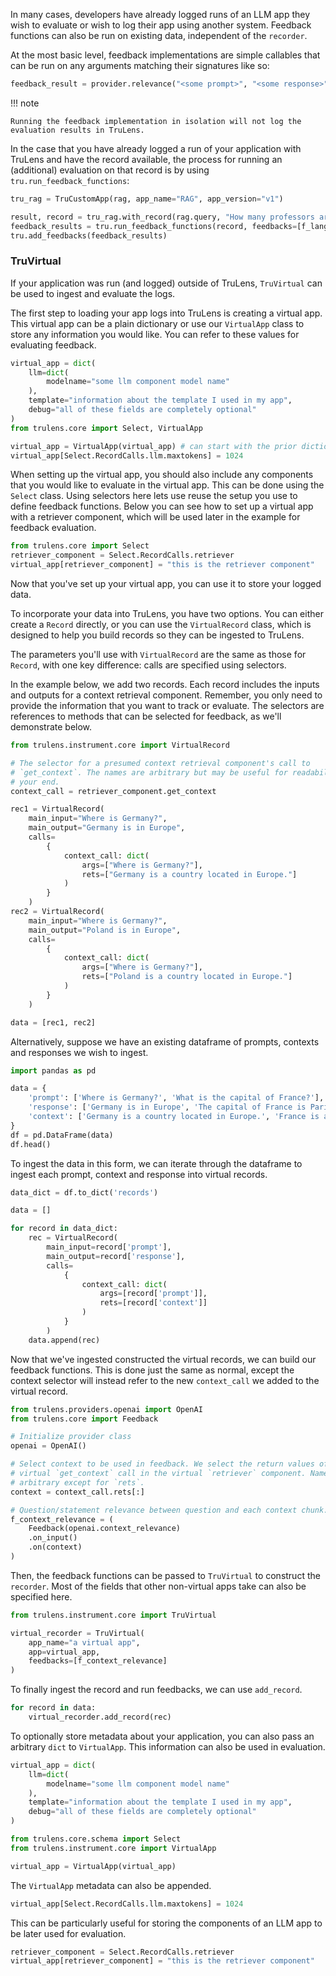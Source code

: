 In many cases, developers have already logged runs of an LLM app they wish to evaluate or wish to log their app using another system. Feedback functions can also be run on existing data, independent of the `recorder`.

At the most basic level, feedback implementations are simple callables that can be run on any arguments
matching their signatures like so:

```python
feedback_result = provider.relevance("<some prompt>", "<some response>")
```

!!! note

    Running the feedback implementation in isolation will not log the evaluation results in TruLens.

In the case that you have already logged a run of your application with TruLens and have the record available, the process for running an (additional) evaluation on that record is by using `tru.run_feedback_functions`:

```python
tru_rag = TruCustomApp(rag, app_name="RAG", app_version="v1")

result, record = tru_rag.with_record(rag.query, "How many professors are at UW in Seattle?")
feedback_results = tru.run_feedback_functions(record, feedbacks=[f_lang_match, f_qa_relevance, f_context_relevance])
tru.add_feedbacks(feedback_results)
```

### TruVirtual

If your application was run (and logged) outside of TruLens, `TruVirtual` can be used to ingest and evaluate the logs.

The first step to loading your app logs into TruLens is creating a virtual app. This virtual app can be a plain dictionary or use our `VirtualApp` class to store any information you would like. You can refer to these values for evaluating feedback.

```python
virtual_app = dict(
    llm=dict(
        modelname="some llm component model name"
    ),
    template="information about the template I used in my app",
    debug="all of these fields are completely optional"
)
from trulens.core import Select, VirtualApp

virtual_app = VirtualApp(virtual_app) # can start with the prior dictionary
virtual_app[Select.RecordCalls.llm.maxtokens] = 1024
```

When setting up the virtual app, you should also include any components that you would like to evaluate in the virtual app. This can be done using the `Select` class. Using selectors here lets use reuse the setup you use to define feedback functions. Below you can see how to set up a virtual app with a retriever component, which will be used later in the example for feedback evaluation.

```python
from trulens.core import Select
retriever_component = Select.RecordCalls.retriever
virtual_app[retriever_component] = "this is the retriever component"
```

Now that you've set up your virtual app, you can use it to store your logged data.

To incorporate your data into TruLens, you have two options. You can either create a `Record` directly, or you can use the `VirtualRecord` class, which is designed to help you build records so they can be ingested to TruLens.

The parameters you'll use with `VirtualRecord` are the same as those for `Record`, with one key difference: calls are specified using selectors.

In the example below, we add two records. Each record includes the inputs and outputs for a context retrieval component. Remember, you only need to provide the information that you want to track or evaluate. The selectors are references to methods that can be selected for feedback, as we'll demonstrate below.

```python
from trulens.instrument.core import VirtualRecord

# The selector for a presumed context retrieval component's call to
# `get_context`. The names are arbitrary but may be useful for readability on
# your end.
context_call = retriever_component.get_context

rec1 = VirtualRecord(
    main_input="Where is Germany?",
    main_output="Germany is in Europe",
    calls=
        {
            context_call: dict(
                args=["Where is Germany?"],
                rets=["Germany is a country located in Europe."]
            )
        }
    )
rec2 = VirtualRecord(
    main_input="Where is Germany?",
    main_output="Poland is in Europe",
    calls=
        {
            context_call: dict(
                args=["Where is Germany?"],
                rets=["Poland is a country located in Europe."]
            )
        }
    )

data = [rec1, rec2]
```

Alternatively, suppose we have an existing dataframe of prompts, contexts and responses we wish to ingest.

```python
import pandas as pd

data = {
    'prompt': ['Where is Germany?', 'What is the capital of France?'],
    'response': ['Germany is in Europe', 'The capital of France is Paris'],
    'context': ['Germany is a country located in Europe.', 'France is a country in Europe and its capital is Paris.']
}
df = pd.DataFrame(data)
df.head()
```

To ingest the data in this form, we can iterate through the dataframe to ingest each prompt, context and response into virtual records.

```python
data_dict = df.to_dict('records')

data = []

for record in data_dict:
    rec = VirtualRecord(
        main_input=record['prompt'],
        main_output=record['response'],
        calls=
            {
                context_call: dict(
                    args=[record['prompt']],
                    rets=[record['context']]
                )
            }
        )
    data.append(rec)
```

Now that we've ingested constructed the virtual records, we can build our feedback functions. This is done just the same as normal, except the context selector will instead refer to the new `context_call` we added to the virtual record.

```python
from trulens.providers.openai import OpenAI
from trulens.core import Feedback

# Initialize provider class
openai = OpenAI()

# Select context to be used in feedback. We select the return values of the
# virtual `get_context` call in the virtual `retriever` component. Names are
# arbitrary except for `rets`.
context = context_call.rets[:]

# Question/statement relevance between question and each context chunk.
f_context_relevance = (
    Feedback(openai.context_relevance)
    .on_input()
    .on(context)
)
```

Then, the feedback functions can be passed to `TruVirtual` to construct the `recorder`. Most of the fields that other non-virtual apps take can also be specified here.

```python
from trulens.instrument.core import TruVirtual

virtual_recorder = TruVirtual(
    app_name="a virtual app",
    app=virtual_app,
    feedbacks=[f_context_relevance]
)
```

To finally ingest the record and run feedbacks, we can use `add_record`.

```python
for record in data:
    virtual_recorder.add_record(rec)
```

To optionally store metadata about your application, you can also pass an arbitrary `dict` to `VirtualApp`. This information can also be used in evaluation.

```python
virtual_app = dict(
    llm=dict(
        modelname="some llm component model name"
    ),
    template="information about the template I used in my app",
    debug="all of these fields are completely optional"
)

from trulens.core.schema import Select
from trulens.instrument.core import VirtualApp

virtual_app = VirtualApp(virtual_app)
```

The `VirtualApp` metadata can also be appended.

```python
virtual_app[Select.RecordCalls.llm.maxtokens] = 1024
```

This can be particularly useful for storing the components of an LLM app to be later used for evaluation.

```python
retriever_component = Select.RecordCalls.retriever
virtual_app[retriever_component] = "this is the retriever component"
```
